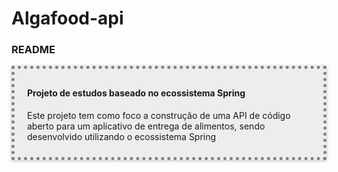 # Algafood-api

<div id="readme" class="section level3">
<h3>README</h3>
<div style="border: 5px dotted gray; padding: 10px 20px; background-color:#ededed; box-shadow: 0 1px 5px rgba(0, 0, 0, 0.25);">
<h4 id="Projeto em desenvolvimento: ">Projeto de estudos baseado no ecossistema Spring</h4>
<p>Este projeto tem como foco a construção de uma API de código aberto para um aplicativo de entrega de alimentos, sendo desenvolvido utilizando o ecossistema Spring</p>
</div>
